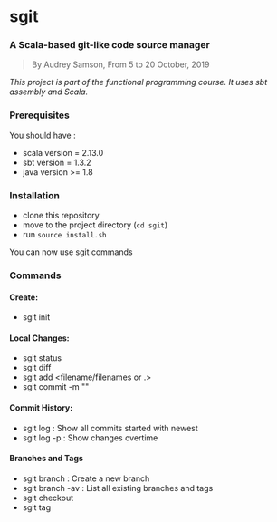 # sgit

### A Scala-based git-like code source manager
>By Audrey Samson, From 5 to 20 October, 2019

*This project is part of the functional programming course. It uses sbt assembly and Scala.*

### Prerequisites
You should have :
* scala version = 2.13.0
* sbt version = 1.3.2
* java version >= 1.8 

### Installation
* clone this repository
* move to the project directory (```cd sgit```)
* run ```source install.sh```

You can now use sgit commands


### Commands
#### Create:
* sgit init

#### Local Changes:
* sgit status
* sgit diff
* sgit add <filename/filenames or .>
* sgit commit -m "<message>"

#### Commit History:
* sgit log : Show all commits started with newest
* sgit log -p : Show changes overtime

#### Branches and Tags
* sgit branch <branch name> : Create a new branch
* sgit branch -av : List all existing branches and tags
* sgit checkout <branch> 
* sgit tag <tag name>

